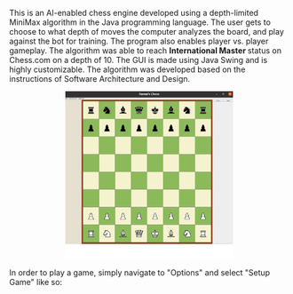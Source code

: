 This is an AI-enabled chess engine developed using a depth-limited MiniMax algorithm in the Java programming language. The user gets to choose to what depth of moves the computer analyzes the board, and play against the bot for training. The program also enables player vs. player gameplay. The algorithm was able to reach <strong> International Master </strong> status on Chess.com on a depth of 10. The GUI is made using Java Swing and is highly customizable. The algorithm was developed based on the instructions of Software Architecture and Design. <br>
<p align = "center">
<img src = "./chess-demo.png" width=60% > 
</p>  
In order to play a game, simply navigate to "Options" and select "Setup Game" like so:
